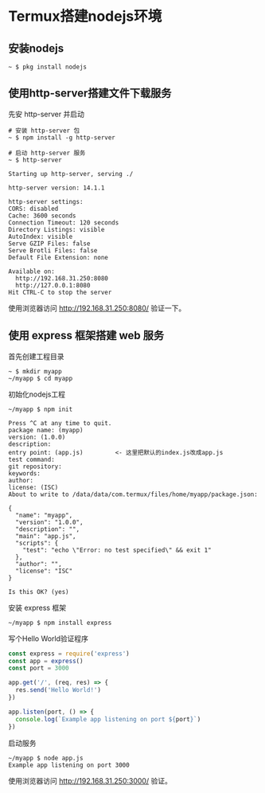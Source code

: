 # Termux搭建nodejs环境

## 安装nodejs

``` shell
~ $ pkg install nodejs
```

## 使用http-server搭建文件下载服务

先安 http-server 并启动

``` shell
# 安装 http-server 包
~ $ npm install -g http-server

# 启动 http-server 服务
~ $ http-server 

Starting up http-server, serving ./

http-server version: 14.1.1

http-server settings: 
CORS: disabled
Cache: 3600 seconds
Connection Timeout: 120 seconds
Directory Listings: visible
AutoIndex: visible
Serve GZIP Files: false
Serve Brotli Files: false
Default File Extension: none

Available on:
  http://192.168.31.250:8080
  http://127.0.0.1:8080
Hit CTRL-C to stop the server
```

使用浏览器访问 http://192.168.31.250:8080/ 验证一下。

## 使用 express 框架搭建 web 服务

首先创建工程目录

``` shell
~ $ mkdir myapp
~/myapp $ cd myapp
```

初始化nodejs工程

```
~/myapp $ npm init

Press ^C at any time to quit.
package name: (myapp) 
version: (1.0.0) 
description: 
entry point: (app.js)         <- 这里把默认的index.js改成app.js
test command: 
git repository: 
keywords: 
author: 
license: (ISC) 
About to write to /data/data/com.termux/files/home/myapp/package.json:

{
  "name": "myapp",
  "version": "1.0.0",
  "description": "",
  "main": "app.js",
  "scripts": {
    "test": "echo \"Error: no test specified\" && exit 1"
  },
  "author": "",
  "license": "ISC"
}

Is this OK? (yes) 
```

安装 express 框架

``` shell
~/myapp $ npm install express
```

写个Hello World验证程序

``` JavaScript
const express = require('express')
const app = express()
const port = 3000

app.get('/', (req, res) => {
  res.send('Hello World!')
})

app.listen(port, () => {
  console.log(`Example app listening on port ${port}`)
})
```

启动服务

``` shell
~/myapp $ node app.js
Example app listening on port 3000
```

使用浏览器访问 http://192.168.31.250:3000/ 验证。
